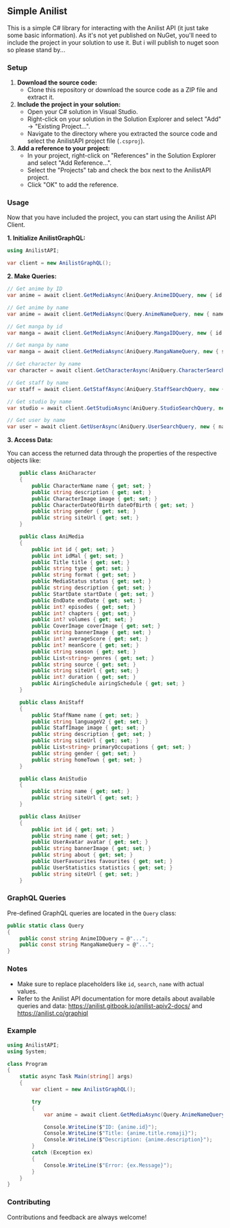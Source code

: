 ## Simple Anilist 

This is a simple C# library for interacting with the Anilist API (it just take some basic information). As it's not yet published on NuGet, you'll need to include the project in your solution to use it. But i will publish to nuget soon so please stand by...

### Setup

1. **Download the source code:**
   - Clone this repository or download the source code as a ZIP file and extract it.
2. **Include the project in your solution:**
   - Open your C# solution in Visual Studio.
   - Right-click on your solution in the Solution Explorer and select "Add" -> "Existing Project...".
   - Navigate to the directory where you extracted the source code and select the AnilistAPI project file (`.csproj`).
3. **Add a reference to your project:**
   - In your project, right-click on "References" in the Solution Explorer and select "Add Reference...".
   - Select the "Projects" tab and check the box next to the AnilistAPI project.
   - Click "OK" to add the reference.

### Usage

Now that you have included the project, you can start using the Anilist API Client. 

**1. Initialize AnilistGraphQL:**

```C#
using AnilistAPI;

var client = new AnilistGraphQL();
```

**2. Make Queries:**

```C#
// Get anime by ID 
var anime = await client.GetMediaAsync(AniQuery.AnimeIDQuery, new { id = "104198", asHtml = true });

// Get anime by name 
var anime = await client.GetMediaAsync(Query.AnimeNameQuery, new { name = "Is the order rabbit? Bloom", type = MediaType.ANIME });

// Get manga by id
var manga = await client.GetMediaAsync(AniQuery.MangaIDQuery, new { id = 79835 ,asHtml = true });

// Get manga by name
var manga = await client.GetMediaAsync(AniQuery.MangaNameQuery, new { search = "Is the order rabbit?" ,asHtml = true });

// Get character by name
var character = await client.GetCharacterAsync(AniQuery.CharacterSearchQuery, new { search = "Chino Kafuu", asHtml = true });

// Get staff by name
var staff = await client.GetStaffAsync(AniQuery.StaffSearchQuery, new { search = "Koi" ,asHtml = true });

// Get studio by name
var studio = await client.GetStudioAsync(AniQuery.StudioSearchQuery, new { search = "Encourage Films", asHtml = true });

// Get user by name
var user = await client.GetUserAsync(AniQuery.UserSearchQuery, new { name = "nupniichan", asHtml = true });
```

**3. Access Data:**

You can access the returned data through the properties of the respective objects like:

```C#
    public class AniCharacter
    {
        public CharacterName name { get; set; }
        public string description { get; set; }
        public CharacterImage image { get; set; }
        public CharacterDateOfBirth dateOfBirth { get; set; }
        public string gender { get; set; }
        public string siteUrl { get; set; }
    }

    public class AniMedia
    {
        public int id { get; set; }
        public int idMal { get; set; }
        public Title title { get; set; }
        public string type { get; set; }
        public string format { get; set; }
        public MediaStatus status { get; set; }
        public string description { get; set; }
        public StartDate startDate { get; set; }
        public EndDate endDate { get; set; }
        public int? episodes { get; set; }
        public int? chapters { get; set; }
        public int? volumes { get; set; }
        public CoverImage coverImage { get; set; }
        public string bannerImage { get; set; }
        public int? averageScore { get; set; }
        public int? meanScore { get; set; }
        public string season { get; set; }
        public List<string> genres { get; set; }
        public string source { get; set; }
        public string siteUrl { get; set; }
        public int? duration { get; set; }
        public AiringSchedule airingSchedule { get; set; }
    }

    public class AniStaff
    {
        public StaffName name { get; set; }
        public string languageV2 { get; set; }
        public StaffImage image { get; set; }
        public string description { get; set; }
        public string siteUrl { get; set; }
        public List<string> primaryOccupations { get; set; }
        public string gender { get; set; }
        public string homeTown { get; set; }
    }

    public class AniStudio
    {
        public string name { get; set; }
        public string siteUrl { get; set; }
    }

    public class AniUser
    {
        public int id { get; set; }
        public string name { get; set; }
        public UserAvatar avatar { get; set; }
        public string bannerImage { get; set; }
        public string about { get; set; }
        public UserFavourites favourites { get; set; }
        public UserStatistics statistics { get; set; }
        public string siteUrl { get; set; }
    }
```

### GraphQL Queries

Pre-defined GraphQL queries are located in the `Query` class:

```C#
public static class Query
{
    public const string AnimeIDQuery = @"...";
    public const string MangaNameQuery = @"...";
}
```

### Notes

* Make sure to replace placeholders like `id`, `search`, `name` with actual values.
* Refer to the Anilist API documentation for more details about available queries and data: https://anilist.gitbook.io/anilist-apiv2-docs/ and https://anilist.co/graphiql

### Example

```C#
using AnilistAPI;
using System;

class Program
{
    static async Task Main(string[] args)
    {
        var client = new AnilistGraphQL();

        try
        {
            var anime = await client.GetMediaAsync(Query.AnimeNameQuery, new { name = "Is the order rabbit? Bloom", type = MediaType.ANIME });

            Console.WriteLine($"ID: {anime.id}");
            Console.WriteLine($"Title: {anime.title.romaji}");
            Console.WriteLine($"Description: {anime.description}");
        }
        catch (Exception ex)
        {
            Console.WriteLine($"Error: {ex.Message}");
        }
    }
}
```

### Contributing

Contributions and feedback are always welcome! 
